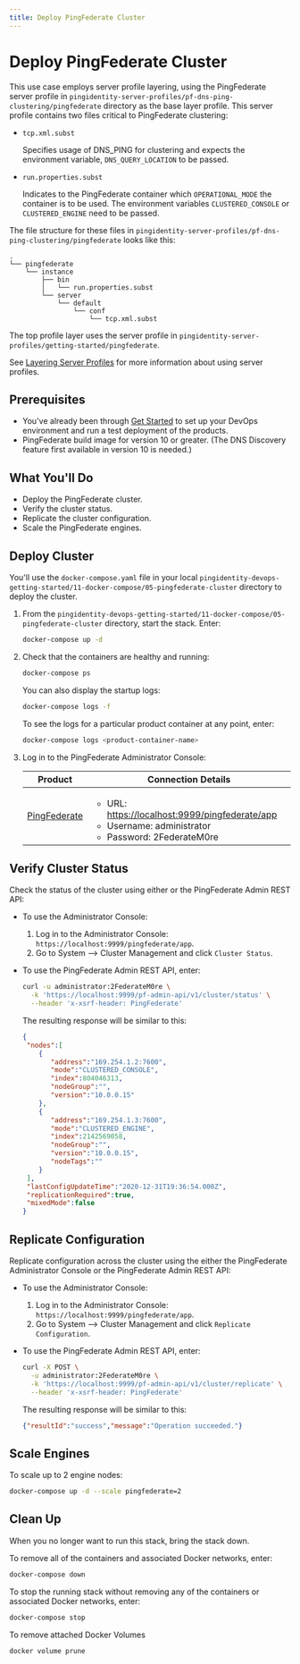 ```yaml
---
title: Deploy PingFederate Cluster
---
```

# Deploy PingFederate Cluster

This use case employs server profile layering, using the PingFederate server profile in `pingidentity-server-profiles/pf-dns-ping-clustering/pingfederate` directory as the base layer profile. This server profile contains two files critical to PingFederate clustering:

* `tcp.xml.subst`

  Specifies usage of DNS_PING for clustering and expects the environment variable, `DNS_QUERY_LOCATION` to be passed.

* `run.properties.subst`

  Indicates to the PingFederate container which `OPERATIONAL_MODE` the container is to be used. The environment variables `CLUSTERED_CONSOLE` or `CLUSTERED_ENGINE` need to be passed.

The file structure for these files in `pingidentity-server-profiles/pf-dns-ping-clustering/pingfederate` looks like this:

```text
.
└── pingfederate
    └── instance
        ├── bin
        │   └── run.properties.subst
        └── server
            └── default
                └── conf
                    └── tcp.xml.subst
```

The top profile layer uses the server profile in `pingidentity-server-profiles/getting-started/pingfederate`.

See [Layering Server Profiles](../how-to/profilesLayered.md) for more information about using server profiles.

## Prerequisites

* You've already been through [Get Started](../get-started/getStarted.md) to set up your DevOps environment and run a test deployment of the products.
* PingFederate build image for version 10 or greater. (The DNS Discovery feature first available in version 10 is needed.)

## What You'll Do

* Deploy the PingFederate cluster.
* Verify the cluster status.
* Replicate the cluster configuration.
* Scale the PingFederate engines.

## Deploy Cluster

You'll use the `docker-compose.yaml` file in your local `pingidentity-devops-getting-started/11-docker-compose/05-pingfederate-cluster` directory to deploy the cluster.

1. From the `pingidentity-devops-getting-started/11-docker-compose/05-pingfederate-cluster` directory, start the stack. Enter:

      ```sh
      docker-compose up -d
      ```

1. Check that the containers are healthy and running:

      ```sh
      docker-compose ps
      ```

      You can also display the startup logs:

      ```sh
      docker-compose logs -f
      ```

      To see the logs for a particular product container at any point, enter:

      ```sh
      docker-compose logs <product-container-name>
      ```

1. Log in to the PingFederate Administrator Console:

    | Product | Connection Details |
    | --- | --- |
    | [PingFederate](https://localhost:9999/pingfederate/app) | <ul> <li>URL: [https://localhost:9999/pingfederate/app](https://localhost:9999/pingfederate/app)</li><li>Username: administrator</li><li>Password: 2FederateM0re</li></ul> |

## Verify Cluster Status

Check the status of the cluster using either or the PingFederate Admin REST API:

* To use the Administrator Console:

  1. Log in to the Administrator Console: `https://localhost:9999/pingfederate/app`.
  1. Go to System --> Cluster Management and click `Cluster Status`.

* To use the PingFederate Admin REST API, enter:

  ```sh
  curl -u administrator:2FederateM0re \
    -k 'https://localhost:9999/pf-admin-api/v1/cluster/status' \
    --header 'x-xsrf-header: PingFederate'
  ```

  The resulting response will be similar to this:

  ```json
  {
   "nodes":[
      {
         "address":"169.254.1.2:7600",
         "mode":"CLUSTERED_CONSOLE",
         "index":804046313,
         "nodeGroup":"",
         "version":"10.0.0.15"
      },
      {
         "address":"169.254.1.3:7600",
         "mode":"CLUSTERED_ENGINE",
         "index":2142569058,
         "nodeGroup":"",
         "version":"10.0.0.15",
         "nodeTags":""
      }
   ],
   "lastConfigUpdateTime":"2020-12-31T19:36:54.000Z",
   "replicationRequired":true,
   "mixedMode":false
  }
  ```

## Replicate Configuration

Replicate configuration across the cluster using the either the PingFederate Administrator Console or the PingFederate Admin REST API:

* To use the Administrator Console:

    1. Log in to the Administrator Console: `https://localhost:9999/pingfederate/app`.
    1. Go to System --> Cluster Management and click `Replicate Configuration`.

* To use the PingFederate Admin REST API, enter:

  ```sh
  curl -X POST \
    -u administrator:2FederateM0re \
    -k 'https://localhost:9999/pf-admin-api/v1/cluster/replicate' \
    --header 'x-xsrf-header: PingFederate'
  ```

  The resulting response will be similar to this:

  ```json
  {"resultId":"success","message":"Operation succeeded."}
  ```

## Scale Engines

To scale up to 2 engine nodes:

```sh
docker-compose up -d --scale pingfederate=2
```

## Clean Up

When you no longer want to run this stack, bring the stack down.

To remove all of the containers and associated Docker networks, enter:

```sh
docker-compose down
```

To stop the running stack without removing any of the containers or associated Docker networks, enter:

```sh
docker-compose stop
```

To remove attached Docker Volumes

```sh
docker volume prune
```
